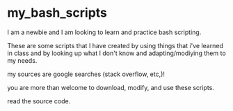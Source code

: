 # my_bash_scripts

I am a newbie and I am looking to learn and practice bash scripting.

These are some scripts that I have created by using things that i've learned in class and by looking up what I don't know and adapting/modiying them to my needs. 

my sources are google searches (stack overflow, etc,)!

you are more than welcome to download, modify, and use these scripts. 

read the source code.

